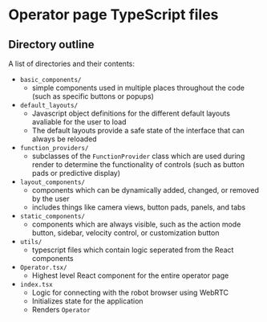 # Operator page TypeScript files

## Directory outline

A list of directories and their contents:
* `basic_components/`
    * simple components used in multiple places throughout the code (such as specific buttons or popups)
* `default_layouts/`
    * Javascript object definitions for the different default layouts avaliable for the user to load
    * The default layouts provide a safe state of the interface that can always be reloaded
* `function_providers/`
    * subclasses of the `FunctionProvider` class which are used during render to determine the functionality of controls (such as button pads or predictive display)
* `layout_components/` 
    * components which can be dynamically added, changed, or removed by the user
    * includes things like camera views, button pads, panels, and tabs
* `static_components/`
    * components which are always visible, such as the action mode button, sidebar, velocity control, or customization button
* `utils/`
    * typescript files which contain logic seperated from the React components
* `Operator.tsx/`
    * Highest level React component for the entire operator page
* `index.tsx`
    * Logic for connecting with the robot browser using WebRTC
    * Initializes state for the application
    * Renders `Operator`
